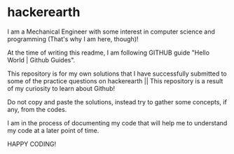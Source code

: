 # hackerearth
I am a Mechanical Engineer with some interest in computer science and programming (That's why I am here, though)!

At the time of writing this readme, I am following GITHUB guide "Hello World | Github Guides". 

This repository is for my own solutions that I have successfully submitted to some of the practice questions on hackerearth || This repository is a result of my curiosity to learn about Github!

Do not copy and paste the solutions, instead try to gather some concepts, if any, from the codes.

I am in the process of documenting my code that will help me to understand my code at a later point of time.

HAPPY CODING!
